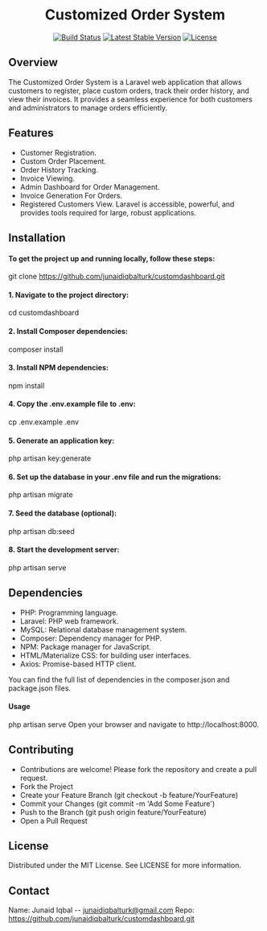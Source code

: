 <H1 align="center">Customized Order System</H1>

<p align="center">
<a href="https://github.com/laravel/framework/actions"><img src="https://github.com/laravel/framework/workflows/tests/badge.svg" alt="Build Status"></a>
<a href="https://packagist.org/packages/laravel/framework"><img src="https://img.shields.io/packagist/v/laravel/framework" alt="Latest Stable Version"></a>
<a href="https://packagist.org/packages/laravel/framework"><img src="https://img.shields.io/packagist/l/laravel/framework" alt="License"></a>
</p>

## Overview

The Customized Order System is a Laravel web application that allows customers to register, place custom orders, track their order history, and view their invoices. It provides a seamless experience for both customers and administrators to manage orders efficiently.

## Features
- Customer Registration.
- Custom Order Placement.
- Order History Tracking.
- Invoice Viewing.
- Admin Dashboard for Order Management.
- Invoice Generation For Orders.
- Registered Customers View.
Laravel is accessible, powerful, and provides tools required for large, robust applications.

## Installation

#### To get the project up and running locally, follow these steps:
git clone https://github.com/junaidiqbalturk/customdashboard.git

#### 1. Navigate to the project directory:
cd customdashboard

#### 2. Install Composer dependencies:
composer install

#### 3. Install NPM dependencies:
npm install


#### 4. Copy the .env.example file to .env:
cp .env.example .env


#### 5. Generate an application key:
php artisan key:generate

#### 6. Set up the database in your .env file and run the migrations:
php artisan migrate

#### 7. Seed the database (optional):
php artisan db:seed

#### 8. Start the development server:
php artisan serve

## Dependencies
- PHP: Programming language.
- Laravel: PHP web framework.
- MySQL: Relational database management system.
- Composer: Dependency manager for PHP.
- NPM: Package manager for JavaScript.
- HTML/Materialize CSS: for building user interfaces.
- Axios: Promise-based HTTP client.

You can find the full list of dependencies in the composer.json and package.json files.

#### Usage 
php artisan serve
Open your browser and navigate to http://localhost:8000.

## Contributing
- Contributions are welcome! Please fork the repository and create a pull request.
- Fork the Project
- Create your Feature Branch (git checkout -b feature/YourFeature)
- Commit your Changes (git commit -m 'Add Some Feature')
- Push to the Branch (git push origin feature/YourFeature)
- Open a Pull Request

## License
Distributed under the MIT License. See LICENSE for more information.

## Contact 
Name: Junaid Iqbal -- junaidiqbalturk@gmail.com
Repo: https://github.com/junaidiqbalturk/customdashboard.git
